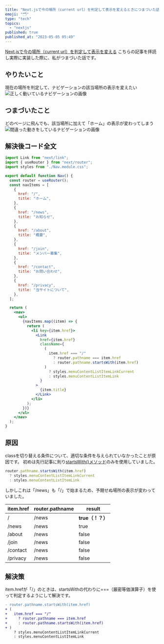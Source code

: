 ```yaml
---
title: "Next.jsで今の場所（current url）を判定して表示を変えるときにつまづいた話"
emoji: "🗂"
type: "tech"
topics:
  - "nextjs"
published: true
published_at: "2023-05-05 05:49"
---
```


[Next.jsで今の場所（current url）を判定して表示を変える](https://zenn.dev/k_neko3/articles/893c2409f405b0)
こちらの記事を拝読し実際に実装した際に、私がつまづいた話です。

## やりたいこと

現在の場所を判定して、ナビゲーションの該当場所の表示を変えたい
![正しく動いているナビゲーションの画像](https://storage.googleapis.com/zenn-user-upload/68f586dba050-20230505.png)

## つまづいたこと

どのページに飛んでも、該当場所に加えて「ホーム」の表示が変わってしまう
![間違った動きをしているナビゲーションの画像](https://storage.googleapis.com/zenn-user-upload/d7d545afcc7c-20230505.png)

## 解決後コード全文

```jsx:Nav.jsx
import Link from "next/link";
import { useRouter } from "next/router";
import styles from "./Nav.module.css";

export default function Nav() {
  const router = useRouter();
  const navItems = [
    {
      href: "/",
      title: "ホーム",
    },
    {
      href: "/news",
      title: "お知らせ",
    },
    {
      href: "/about",
      title: "概要",
    },
    {
      href: "/join",
      title: "メンバー募集",
    },
    {
      href: "/contact",
      title: "お問い合わせ",
    },
    {
      href: "/privacy",
      title: "当サイトについて",
    },
  ];

  return (
    <nav>
      <ul>
        {navItems.map((item) => {
          return (
            <li key={item.href}>
              <Link
                href={item.href}
                className={
                  (
                    item.href === "/"
                      ? router.pathname === item.href
                      : router.pathname.startsWith(item.href)
                  )
                    ? styles.menuContentListItemLinkCurrent
                    : styles.menuContentListItemLink
                }
              >
                {item.title}
              </Link>
            </li>
          );
        })}
      </ul>
    </nav>
  );
}
```

## 原因

classを切り替える条件について、適切な条件を与えられていなかったことが原因です。
初めは先行記事に則り[startsWith()メソッド](https://developer.mozilla.org/ja/docs/Web/JavaScript/Reference/Global_Objects/String/startsWith)のみを使用していました。

```js
router.pathname.startsWith(item.href)
  ? styles.menuContentListItemLinkCurrent
  : styles.menuContentListItemLink
```

しかしこれは「/news」も「/」で始まるため、予期せぬ場所の表示が変わっていました。

|item.href|router.pathname|result|
|---------|---------------|------|
|/        |/news          |**true（！？）**|
|/news    |/news          |true  |
|/about   |/news          |false |
|/join    |/news          |false |
|/contact |/news          |false |
|/privacy |/news          |false |

## 解決策

item.hrefが「/」のときは、startsWithの代わりに===（厳密等価演算子）を使って判定するようにして解決です。

```diff js
- router.pathname.startsWith(item.href)
+ (
+   item.href === "/"
+     ? router.pathname === item.href
+     : router.pathname.startsWith(item.href)
+ )
    ? styles.menuContentListItemLinkCurrent
    : styles.menuContentListItemLink
```
